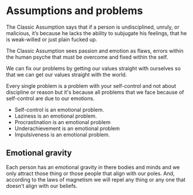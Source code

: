 # Assumptions and problems

The Classic Assumption says that if a person is undisciplined, unruly, or malicious, it’s because he lacks the ability to subjugate his feelings, that he is weak-willed or just plain fucked up.

The Classic Assumption sees passion and emotion as flaws, errors within the human psyche that must be overcome and fixed within the self.

We can fix our problems by getting our values straight with ourselves so that we can get our values straight with the world.

Every single problem is a problem with your self-control and not about discipline or reason but it's because all problems that we face because of self-control are due to our emotions.

- Self-control is an emotional problem.
- Laziness is an emotional problem.
- Procrastination is an emotional problem
- Underachievement is an emotional problem
- Impulsiveness is an emotional problem.

## Emotional gravity

Each person has an emotional gravity in there bodies and minds and we only attract those thing or those people that align with our poles. And, according to the laws of magnetism we will repel any thing or any one that doesn't align with our beliefs.

